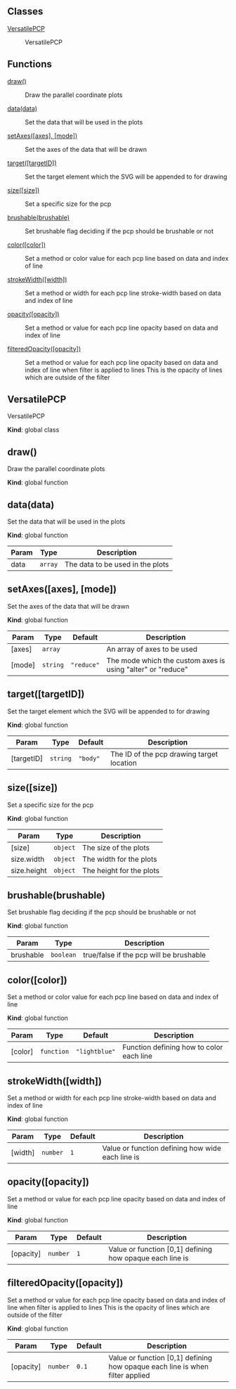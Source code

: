 ## Classes

<dl>
<dt><a href="#VersatilePCP">VersatilePCP</a></dt>
<dd><p>VersatilePCP</p>
</dd>
</dl>

## Functions

<dl>
<dt><a href="#draw">draw()</a></dt>
<dd><p>Draw the parallel coordinate plots</p>
</dd>
<dt><a href="#data">data(data)</a></dt>
<dd><p>Set the data that will be used in the plots</p>
</dd>
<dt><a href="#setAxes">setAxes([axes], [mode])</a></dt>
<dd><p>Set the axes of the data that will be drawn</p>
</dd>
<dt><a href="#target">target([targetID])</a></dt>
<dd><p>Set the target element which the SVG will be appended to for drawing</p>
</dd>
<dt><a href="#size">size([size])</a></dt>
<dd><p>Set a specific size for the pcp</p>
</dd>
<dt><a href="#brushable">brushable(brushable)</a></dt>
<dd><p>Set brushable flag deciding if the pcp should be brushable or not</p>
</dd>
<dt><a href="#color">color([color])</a></dt>
<dd><p>Set a method or color value for each pcp line based on data and
index of line</p>
</dd>
<dt><a href="#strokeWidth">strokeWidth([width])</a></dt>
<dd><p>Set a method or width for each pcp line stroke-width based on data and
index of line</p>
</dd>
<dt><a href="#opacity">opacity([opacity])</a></dt>
<dd><p>Set a method or value for each pcp line opacity based on data and
index of line</p>
</dd>
<dt><a href="#filteredOpacity">filteredOpacity([opacity])</a></dt>
<dd><p>Set a method or value for each pcp line opacity based on data and
index of line when filter is applied to lines
This is the opacity of lines which are outside of the filter</p>
</dd>
</dl>

<a name="VersatilePCP"></a>

## VersatilePCP
VersatilePCP

**Kind**: global class  
<a name="draw"></a>

## draw()
Draw the parallel coordinate plots

**Kind**: global function  
<a name="data"></a>

## data(data)
Set the data that will be used in the plots

**Kind**: global function  

| Param | Type | Description |
| --- | --- | --- |
| data | <code>array</code> | The data to be used in the plots |

<a name="setAxes"></a>

## setAxes([axes], [mode])
Set the axes of the data that will be drawn

**Kind**: global function  

| Param | Type | Default | Description |
| --- | --- | --- | --- |
| [axes] | <code>array</code> | <code></code> | An array of axes to be used |
| [mode] | <code>string</code> | <code>&quot;reduce&quot;</code> | The mode which the custom axes is using "alter" or "reduce" |

<a name="target"></a>

## target([targetID])
Set the target element which the SVG will be appended to for drawing

**Kind**: global function  

| Param | Type | Default | Description |
| --- | --- | --- | --- |
| [targetID] | <code>string</code> | <code>&quot;body&quot;</code> | The ID of the pcp drawing target location |

<a name="size"></a>

## size([size])
Set a specific size for the pcp

**Kind**: global function  

| Param | Type | Description |
| --- | --- | --- |
| [size] | <code>object</code> | The size of the plots |
| size.width | <code>object</code> | The width for the plots |
| size.height | <code>object</code> | The height for the plots |

<a name="brushable"></a>

## brushable(brushable)
Set brushable flag deciding if the pcp should be brushable or not

**Kind**: global function  

| Param | Type | Description |
| --- | --- | --- |
| brushable | <code>boolean</code> | true/false if the pcp will be brushable |

<a name="color"></a>

## color([color])
Set a method or color value for each pcp line based on data and
index of line

**Kind**: global function  

| Param | Type | Default | Description |
| --- | --- | --- | --- |
| [color] | <code>function</code> | <code>&quot;lightblue&quot;</code> | Function defining how to color each line |

<a name="strokeWidth"></a>

## strokeWidth([width])
Set a method or width for each pcp line stroke-width based on data and
index of line

**Kind**: global function  

| Param | Type | Default | Description |
| --- | --- | --- | --- |
| [width] | <code>number</code> | <code>1</code> | Value or function defining how wide each line is |

<a name="opacity"></a>

## opacity([opacity])
Set a method or value for each pcp line opacity based on data and
index of line

**Kind**: global function  

| Param | Type | Default | Description |
| --- | --- | --- | --- |
| [opacity] | <code>number</code> | <code>1</code> | Value or function [0,1] defining how opaque each line is |

<a name="filteredOpacity"></a>

## filteredOpacity([opacity])
Set a method or value for each pcp line opacity based on data and
index of line when filter is applied to lines
This is the opacity of lines which are outside of the filter

**Kind**: global function  

| Param | Type | Default | Description |
| --- | --- | --- | --- |
| [opacity] | <code>number</code> | <code>0.1</code> | Value or function [0,1] defining how opaque each line is when filter applied |

